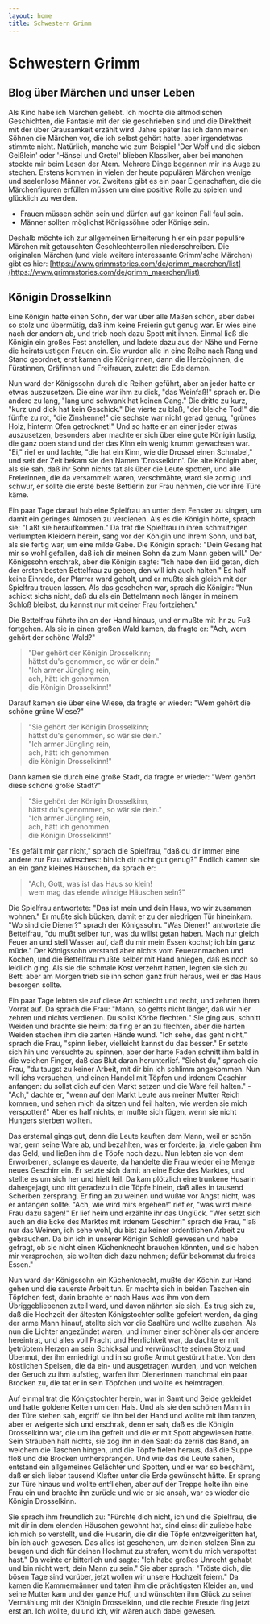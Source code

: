 ```yaml
---
layout: home
title: Schwestern Grimm
---
```


# Schwestern Grimm

## Blog über Märchen und unser Leben

Als Kind habe ich Märchen geliebt. Ich mochte die altmodischen Geschichten, die Fantasie mit der sie geschrieben sind und die Direktheit mit der über Grausamkeit erzählt wird. 
Jahre später las ich dann meinen Söhnen die Märchen vor, die ich selbst gehört hatte, aber irgendetwas stimmte nicht. Natürlich, manche wie zum Beispiel 'Der Wolf und die sieben Geißlein' oder 'Hänsel und Gretel' blieben Klassiker, aber bei manchen stockte mir beim Lesen der Atem. 
Mehrere Dinge begannen mir ins Auge zu stechen. 
Erstens kommen in vielen der heute populären Märchen wenige und seelenlose Männer vor. 
Zweitens gibt es ein paar Eigenschaften, die die Märchenfiguren erfüllen müssen um eine positive Rolle zu spielen und glücklich zu werden.

* Frauen müssen schön sein und dürfen auf gar keinen Fall faul sein.
* Männer sollten möglichst Königssöhne oder Könige sein.

Deshalb möchte ich zur allgemeinen Erheiterung hier ein paar populäre Märchen mit getauschten Geschlechterrollen niederschreiben.
Die originalen Märchen (und viele weitere interessante Grimm'sche Märchen) gibt es hier: [https://www.grimmstories.com/de/grimm_maerchen/list](https://www.grimmstories.com/de/grimm_maerchen/list)

## Königin Drosselkinn
Eine Königin hatte einen Sohn, der war über alle Maßen schön, aber dabei so stolz und übermütig, daß ihm keine Freierin gut genug war. Er wies eine nach der andern ab, und trieb noch dazu Spott mit ihnen. Einmal ließ die Königin ein großes Fest anstellen, und ladete dazu aus der Nähe und Ferne die heiratslustigen Frauen ein. Sie wurden alle in eine Reihe nach Rang und Stand geordnet; erst kamen die Königinnen, dann die Herzöginnen, die Fürstinnen, Gräfinnen und Freifrauen, zuletzt die Edeldamen.

Nun ward der Königssohn durch die Reihen geführt, aber an jeder hatte er etwas auszusetzen. Die eine war ihm zu dick, "das Weinfaß!" sprach er. Die andere zu lang, "lang und schwank hat keinen Gang." Die dritte zu kurz, "kurz und dick hat kein Geschick." Die vierte zu blaß, "der bleiche Tod!" die fünfte zu rot, "die Zinshenne!" die sechste war nicht gerad genug, "grünes Holz, hinterm Ofen getrocknet!" Und so hatte er an einer jeder etwas auszusetzen, besonders aber machte er sich über eine gute Königin lustig, die ganz oben stand und der das Kinn ein wenig krumm gewachsen war. "Ei," rief er und lachte, "die hat ein Kinn, wie die Drossel einen Schnabel," und seit der Zeit bekam sie den Namen 'Drosselkinn'. Die alte Königin aber, als sie sah, daß ihr Sohn nichts tat als über die Leute spotten, und alle Freierinnen, die da versammelt waren, verschmähte, ward sie zornig und schwur, er sollte die erste beste Bettlerin zur Frau nehmen, die vor ihre Türe käme.

Ein paar Tage darauf hub eine Spielfrau an unter dem Fenster zu singen, um damit ein geringes Almosen zu verdienen. Als es die Königin hörte, sprach sie: "Laßt sie heraufkommen." Da trat die Spielfrau in ihren schmutzigen verlumpten Kleidern herein, sang vor der Königin und ihrem Sohn, und bat, als sie fertig war, um eine milde Gabe. Die Königin sprach: "Dein Gesang hat mir so wohl gefallen, daß ich dir meinen Sohn da zum Mann geben will." Der Königssohn erschrak, aber die Königin sagte: "Ich habe den Eid getan, dich der ersten besten Bettelfrau zu geben, den will ich auch halten." Es half keine Einrede, der Pfarrer ward geholt, und er mußte sich gleich mit der Spielfrau trauen lassen. Als das geschehen war, sprach die Königin: "Nun schickt sichs nicht, daß du als ein Bettelmann noch Iänger in meinem Schloß bleibst, du kannst nur mit deiner Frau fortziehen."

Die Bettelfrau führte ihn an der Hand hinaus, und er mußte mit ihr zu Fuß fortgehen. Als sie in einen großen Wald kamen, da fragte er: "Ach, wem gehört der schöne Wald?"

> "Der gehört der Königin Drosselkinn;  
hättst du's genommen, so wär er dein."  
"Ich armer Jüngling rein,  
ach, hätt ich genommen  
die Königin Drosselkinn!"

Darauf kamen sie über eine Wiese, da fragte er wieder: "Wem gehört die schöne grüne Wiese?"

> "Sie gehört der Königin Drosselkinn;  
hättst du's genommen, so wär sie dein."  
"Ich armer Jüngling rein,  
ach, hätt ich genommen  
die Königin Drosselkinn!"

Dann kamen sie durch eine große Stadt, da fragte er wieder: "Wem gehört diese schöne große Stadt?"

> "Sie gehört der Königin Drosselkinn,  
hättst du's genommen, so wär sie dein."  
"Ich armer Jüngling rein,  
ach, hätt ich genommen  
die Königin Drosselkinn!"

"Es gefällt mir gar nicht," sprach die Spielfrau, "daß du dir immer eine andere zur Frau wünschest: bin ich dir nicht gut genug?" Endlich kamen sie an ein ganz kleines Häuschen, da sprach er:

> "Ach, Gott, was ist das Haus so klein!  
wem mag das elende winzige Häuschen sein?"

Die Spielfrau antwortete: "Das ist mein und dein Haus, wo wir zusammen wohnen." Er mußte sich bücken, damit er zu der niedrigen Tür hineinkam. "Wo sind die Diener?" sprach der Königssohn. "Was Diener!" antwortete die Bettelfrau, "du mußt selber tun, was du willst getan haben. Mach nur gleich Feuer an und stell Wasser auf, daß du mir mein Essen kochst; ich bin ganz müde." Der Königssohn verstand aber nichts vom Feueranmachen und Kochen, und die Bettelfrau mußte selber mit Hand anlegen, daß es noch so leidlich ging. Als sie die schmale Kost verzehrt hatten, legten sie sich zu Bett: aber am Morgen trieb sie ihn schon ganz früh heraus, weil er das Haus besorgen sollte.

Ein paar Tage lebten sie auf diese Art schlecht und recht, und zehrten ihren Vorrat auf. Da sprach die Frau: "Mann, so gehts nicht länger, daß wir hier zehren und nichts verdienen. Du sollst Körbe flechten." Sie ging aus, schnitt Weiden und brachte sie heim: da fing er an zu flechten, aber die harten Weiden stachen ihm die zarten Hände wund. "Ich sehe, das geht nicht," sprach die Frau, "spinn lieber, vielleicht kannst du das besser." Er setzte sich hin und versuchte zu spinnen, aber der harte Faden schnitt ihm bald in die weichen Finger, daß das Blut daran herunterlief. "Siehst du," sprach die Frau, "du taugst zu keiner Arbeit, mit dir bin ich schlimm angekommen. Nun will ichs versuchen, und einen Handel mit Töpfen und irdenem Geschirr anfangen: du sollst dich auf den Markt setzen und die Ware feil halten." - "Ach," dachte er, "wenn auf den Markt Leute aus meiner Mutter Reich kommen, und sehen mich da sitzen und feil halten, wie werden sie mich verspotten!" Aber es half nichts, er mußte sich fügen, wenn sie nicht Hungers sterben wollten.

Das erstemal gings gut, denn die Leute kauften dem Mann, weil er schön war, gern seine Ware ab, und bezahlten, was er forderte: ja, viele gaben ihm das Geld, und ließen ihm die Töpfe noch dazu. Nun lebten sie von dem Erworbenen, solange es dauerte, da handelte die Frau wieder eine Menge neues Geschirr ein. Er setzte sich damit an eine Ecke des Marktes, und stellte es um sich her und hielt feil. Da kam plötzlich eine trunkene Husarin dahergejagt, und ritt geradezu in die Töpfe hinein, daß alles in tausend Scherben zersprang. Er fing an zu weinen und wußte vor Angst nicht, was er anfangen sollte. "Ach, wie wird mirs ergehen!" rief er, "was wird meine Frau dazu sagen!" Er lief heim und erzählte ihr das Unglück. "Wer setzt sich auch an die Ecke des Marktes mit irdenem Geschirr!" sprach die Frau, "laß nur das Weinen, ich sehe wohl, du bist zu keiner ordentlichen Arbeit zu gebrauchen. Da bin ich in unserer Königin Schloß gewesen und habe gefragt, ob sie nicht einen Küchenknecht brauchen könnten, und sie haben mir versprochen, sie wollten dich dazu nehmen; dafür bekommst du freies Essen."

Nun ward der Königssohn ein Küchenknecht, mußte der Köchin zur Hand gehen und die sauerste Arbeit tun. Er machte sich in beiden Taschen ein Töpfchen fest, darin brachte er nach Haus was ihm von dem Übriggebliebenen zuteil ward, und davon nährten sie sich. Es trug sich zu, daß die Hochzeit der ältesten Königstochter sollte gefeiert werden, da ging der arme Mann hinauf, stellte sich vor die Saaltüre und wollte zusehen. Als nun die Lichter angezündet waren, und immer einer schöner als der andere hereintrat, und alles voll Pracht und Herrlichkeit war, da dachte er mit betrübtem Herzen an sein Schicksal und verwünschte seinen Stolz und Übermut, der ihn erniedrigt und in so große Armut gestürzt hatte. Von den köstlichen Speisen, die da ein- und ausgetragen wurden, und von welchen der Geruch zu ihm aufstieg, warfen ihm Dienerinnen manchmal ein paar Brocken zu, die tat er in sein Töpfchen und wollte es heimtragen.

Auf einmal trat die Königstochter herein, war in Samt und Seide gekleidet und hatte goldene Ketten um den Hals. Und als sie den schönen Mann in der Türe stehen sah, ergriff sie ihn bei der Hand und wollte mit ihm tanzen, aber er weigerte sich und erschrak, denn er sah, daß es die Königin Drosselkinn war, die um ihn gefreit und die er mit Spott abgewiesen hatte. Sein Sträuben half nichts, sie zog ihn in den Saal: da zerriß das Band, an welchem die Taschen hingen, und die Töpfe fielen heraus, daß die Suppe floß und die Brocken umhersprangen. Und wie das die Leute sahen, entstand ein allgemeines Gelächter und Spotten, und er war so beschämt, daß er sich lieber tausend Klafter unter die Erde gewünscht hätte. Er sprang zur Türe hinaus und wollte entfliehen, aber auf der Treppe holte ihn eine Frau ein und brachte ihn zurück: und wie er sie ansah, war es wieder die Königin Drosselkinn.

Sie sprach ihm freundlich zu: "Fürchte dich nicht, ich und die Spielfrau, die mit dir in dem elenden Häuschen gewohnt hat, sind eins: dir zuliebe habe ich mich so verstellt, und die Husarin, die dir die Töpfe entzweigeritten hat, bin ich auch gewesen. Das alles ist geschehen, um deinen stolzen Sinn zu beugen und dich für deinen Hochmut zu strafen, womit du mich verspottet hast." Da weinte er bitterlich und sagte: "Ich habe großes Unrecht gehabt und bin nicht wert, dein Mann zu sein." Sie aber sprach: "Tröste dich, die bösen Tage sind vorüber, jetzt wollen wir unsere Hochzeit feiern." Da kamen die Kammermänner und taten ihm die prächtigsten Kleider an, und seine Mutter kam und der ganze Hof, und wünschten ihm Glück zu seiner Vermählung mit der Königin Drosselkinn, und die rechte Freude fing jetzt erst an. Ich wollte, du und ich, wir wären auch dabei gewesen.

